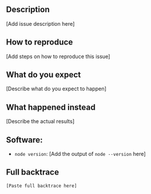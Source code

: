 ## Description

[Add issue description here]

## How to reproduce

[Add steps on how to reproduce this issue]

## What do you expect

[Describe what do you expect to happen]

## What happened instead

[Describe the actual results]

## Software:

- `node version`: [Add the output of `node --version` here]

## Full backtrace

```text
[Paste full backtrace here]
```
